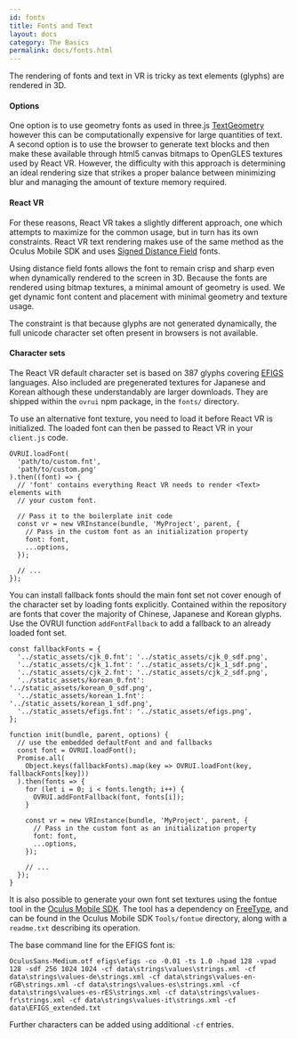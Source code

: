 ```yaml
---
id: fonts
title: Fonts and Text
layout: docs
category: The Basics
permalink: docs/fonts.html
---
```


The rendering of fonts and text in VR is tricky as text elements (glyphs) are rendered in 3D.

#### Options

One option is to use geometry fonts as used in three.js [TextGeometry](https://github.com/mrdoob/three.js/blob/master/src/geometries/TextGeometry.js) however this can be computationally expensive for large quantities of text. A second option is to use the browser to generate text blocks and then make these available through html5 canvas bitmaps to OpenGLES textures used by React VR. However, the difficulty with this approach is determining an ideal rendering size that strikes a proper balance between minimizing blur and managing the amount of texture memory required.

#### React VR

For these reasons, React VR takes a slightly different approach, one which attempts to maximize for the common usage, but in turn has its own constraints. React VR text rendering makes use of the same method as the Oculus Mobile SDK and uses [Signed Distance Field](http://www.valvesoftware.com/publications/2007/SIGGRAPH2007_AlphaTestedMagnification.pdf) fonts.

Using distance field fonts allows the font to remain crisp and sharp even when dynamically rendered to the screen in 3D. Because the fonts are rendered using bitmap textures, a minimal amount of geometry is used. We get dynamic font content and placement with minimal geometry and texture usage.

The constraint is that because glyphs are not generated dynamically, the full unicode character set often present in browsers is not available.

#### Character sets

The React VR default character set is based on 387 glyphs covering [EFIGS](https://en.wiktionary.org/wiki/EFIGS) languages. Also included are pregenerated textures for Japanese and Korean although these understandably are larger downloads. They are shipped within the `ovrui` npm package, in the `fonts/` directory.

To use an alternative font texture, you need to load it before React VR is initialized. The loaded font can then be passed to React VR in your `client.js` code.

```
OVRUI.loadFont(
  'path/to/custom.fnt',
  'path/to/custom.png'
).then((font) => {
  // 'font' contains everything React VR needs to render <Text> elements with
  // your custom font.

  // Pass it to the boilerplate init code
  const vr = new VRInstance(bundle, 'MyProject', parent, {
    // Pass in the custom font as an initialization property
    font: font,
    ...options,
  });

  // ...
});
```

You can install fallback fonts should the main font set not cover enough of the character set by loading fonts explicitly. Contained within the repository are fonts that cover the majority of Chinese, Japanese and Korean glyphs. Use the OVRUI function `addFontFallback` to add a fallback to an already loaded font set.

```
const fallbackFonts = {
  '../static_assets/cjk_0.fnt': '../static_assets/cjk_0_sdf.png',
  '../static_assets/cjk_1.fnt': '../static_assets/cjk_1_sdf.png',
  '../static_assets/cjk_2.fnt': '../static_assets/cjk_2_sdf.png',
  '../static_assets/korean_0.fnt': '../static_assets/korean_0_sdf.png',
  '../static_assets/korean_1.fnt': '../static_assets/korean_1_sdf.png',
  '../static_assets/efigs.fnt': '../static_assets/efigs.png',
};

function init(bundle, parent, options) {
  // use the embedded defaultFont and and fallbacks
  const font = OVRUI.loadFont();
  Promise.all(
    Object.keys(fallbackFonts).map(key => OVRUI.loadFont(key, fallbackFonts[key]))
  ).then(fonts => {
    for (let i = 0; i < fonts.length; i++) {
      OVRUI.addFontFallback(font, fonts[i]);
    }

    const vr = new VRInstance(bundle, 'MyProject', parent, {
      // Pass in the custom font as an initialization property
      font: font,
      ...options,
    });

    // ...
  });
}
```

It is also possible to generate your own font set textures using the fontue tool in the [Oculus Mobile SDK](https://developer.oculus.com/downloads/). The tool has a dependency on [FreeType](https://www.freetype.org), and can be found in the Oculus Mobile SDK `Tools/fontue` directory, along with a `readme.txt` describing its operation.

The base command line for the EFIGS font is:

```
OculusSans-Medium.otf efigs\efigs -co -0.01 -ts 1.0 -hpad 128 -vpad 128 -sdf 256 1024 1024 -cf data\strings\values\strings.xml -cf data\strings\values-de\strings.xml -cf data\strings\values-en-rGB\strings.xml -cf data\strings\values-es\strings.xml -cf data\strings\values-es-rES\strings.xml -cf data\strings\values-fr\strings.xml -cf data\strings\values-it\strings.xml -cf data\EFIGS_extended.txt
```

Further characters can be added using additional `-cf` entries.

